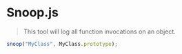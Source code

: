 Snoop.js
========

> This tool will log all function invocations on an object.


``` js
snoop("MyClass", MyClass.prototype);
```

